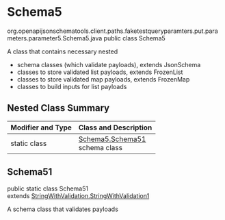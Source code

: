 # Schema5
org.openapijsonschematools.client.paths.faketestqueryparamters.put.parameters.parameter5.Schema5.java
public class Schema5

A class that contains necessary nested
- schema classes (which validate payloads), extends JsonSchema
- classes to store validated list payloads, extends FrozenList
- classes to store validated map payloads, extends FrozenMap
- classes to build inputs for list payloads

## Nested Class Summary
| Modifier and Type | Class and Description |
| ----------------- | ---------------------- |
| static class | [Schema5.Schema51](#schema51)<br> schema class |

## Schema51
public static class Schema51<br>
extends [StringWithValidation.StringWithValidation1](../../../components/schemas/StringWithValidation.md#stringwithvalidation1)

A schema class that validates payloads
